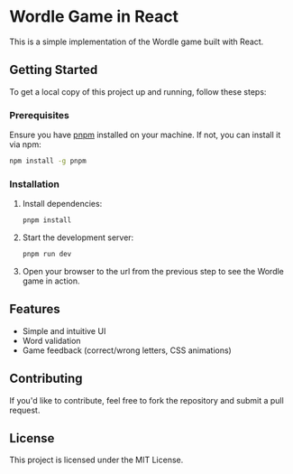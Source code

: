 # Wordle Game in React

This is a simple implementation of the Wordle game built with React.

## Getting Started

To get a local copy of this project up and running, follow these steps:

### Prerequisites

Ensure you have [pnpm](https://pnpm.io/) installed on your machine. If not, you can install it via npm:

```bash
npm install -g pnpm
```

### Installation

1. Install dependencies:

   ```bash
   pnpm install
   ```

2. Start the development server:

   ```bash
   pnpm run dev
   ```

3. Open your browser to the url from the previous step to see the Wordle game in action.

## Features

- Simple and intuitive UI
- Word validation
- Game feedback (correct/wrong letters, CSS animations)

## Contributing

If you'd like to contribute, feel free to fork the repository and submit a pull request.

## License

This project is licensed under the MIT License.
